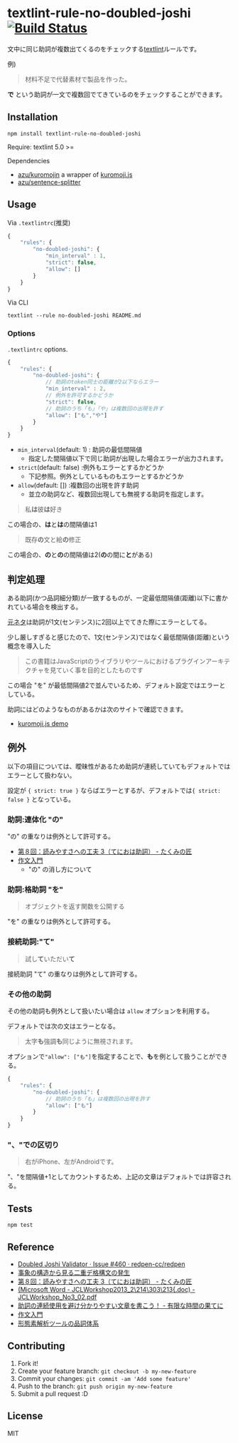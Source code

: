 # textlint-rule-no-doubled-joshi [![Build Status](https://travis-ci.org/textlint-ja/textlint-rule-no-doubled-joshi.svg?branch=master)](https://travis-ci.org/textlint-ja/textlint-rule-no-doubled-joshi)

文中に同じ助詞が複数出てくるのをチェックする[textlint](https://github.com/textlint/textlint "textlint")ルールです。

例)

> 材料不足で代替素材で製品を作った。

**で** という助詞が一文で複数回でてきているのをチェックすることができます。


## Installation

    npm install textlint-rule-no-doubled-joshi

Require: textlint 5.0 >=

Dependencies

- [azu/kuromojin](https://github.com/azu/kuromojin) a wrapper of [kuromoji.js](https://github.com/takuyaa/kuromoji.js "kuromoji.js")
- [azu/sentence-splitter](https://github.com/azu/sentence-splitter)

## Usage

Via `.textlintrc`(推奨)

```js
{
    "rules": {
        "no-doubled-joshi": {
            "min_interval" : 1,
            "strict": false,
            "allow": []
        }
    }
}
```

Via CLI

```
textlint --rule no-doubled-joshi README.md
```


### Options

`.textlintrc` options.

```js
{
    "rules": {
        "no-doubled-joshi": {
            // 助詞のtoken同士の距離が2以下ならエラー
            "min_interval" : 2,
            // 例外を許可するかどうか
            "strict": false,
            // 助詞のうち「も」「や」は複数回の出現を許す
            "allow": ["も","や"]
        }
    }
}
```

- `min_interval`(default: 1) : 助詞の最低間隔値
    - 指定した間隔値以下で同じ助詞が出現した場合エラーが出力されます。
- `strict`(default: false) :例外もエラーとするかどうか
    - 下記参照。例外としているものもエラーとするかどうか
- `allow`(default: []) :複数回の出現を許す助詞
    - 並立の助詞など、複数回出現しても無視する助詞を指定します。

> 私**は**彼**は**好き

この場合の、**は**と**は**の間隔値は1

> 既存**の**文と絵**の**修正

この場合の、**の**と**の**の間隔値は2(**の**の間に**と**がある)

## 判定処理

ある助詞(かつ品詞細分類)が一致するものが、一定最低間隔値(距離)以下に書かれている場合を検出する。

[元ネタ](https://github.com/redpen-cc/redpen/issues/460 "Doubled Joshi Validator · Issue #460 · redpen-cc/redpen")は助詞が1文(センテンス)に2回以上でてきた際にエラーとしてる。

少し厳しすぎると感じたので、1文(センテンス)ではなく最低間隔値(距離)という概念を導入した

> この書籍はJavaScriptのライブラリやツールにおけるプラグインアーキテクチャを見ていく事を目的としたものです

この場合 "を" が最低間隔値2で並んでいるため、デフォルト設定ではエラーとしている。

助詞にはどのようなものがあるかは次のサイトで確認できます。

- [kuromoji.js demo](http://takuyaa.github.io/kuromoji.js/demo/tokenize.html "kuromoji.js demo")

## 例外

以下の項目については、曖昧性があるため助詞が連続していてもデフォルトではエラーとして扱わない。

設定が `{ strict: true }` ならばエラーとするが、デフォルトでは`{ strict: false }` となっている。

### 助詞:連体化 "の"

"の" の重なりは例外として許可する。

- [第８回：読みやすさへの工夫 3（てにおは助詞） - たくみの匠](http://www.asca-co.com/takumi/2010/07/3.html "第８回：読みやすさへの工夫 3（てにおは助詞） - たくみの匠")
- [作文入門](http://www.slideshare.net/takahi-i/ss-13429892 "作文入門")
    - "の" の消し方について

### 助詞:格助詞 "を"

> オブジェクトを返す関数を公開する

"を" の重なりは例外として許可する。

### 接続助詞:"て"

> 試し**て**いただい**て**

接続助詞 "て" の重なりは例外として許可する。

### その他の助詞

その他の助詞も例外として扱いたい場合は `allow` オプションを利用する。

デフォルトでは次の文はエラーとなる。

> 太字**も**強調**も**同じように無視されます。

オプションで`"allow": ["も"]`を指定することで、**も**を例として扱うことができる。

```js
{
    "rules": {
        "no-doubled-joshi": {
            // 助詞のうち「も」は複数回の出現を許す
            "allow": ["も"]
        }
    }
}
```

### "、"での区切り

> 右がiPhone、左がAndroidです。

"、"を間隔値+1としてカウントするため、上記の文章はデフォルトでは許容される。

## Tests

    npm test

## Reference

- [Doubled Joshi Validator · Issue #460 · redpen-cc/redpen](https://github.com/redpen-cc/redpen/issues/460 "Doubled Joshi Validator · Issue #460 · redpen-cc/redpen")
- [事象の構造から見る二重デ格構文の発生 ](https://www.ninjal.ac.jp/event/specialists/project-meeting/files/JCLWorkshop_no6_papers/JCLWorkshop_No6_01.pdf "JCLWorkshop_No6_01.pdf")
- [第８回：読みやすさへの工夫 3（てにおは助詞） - たくみの匠](http://www.asca-co.com/takumi/2010/07/3.html "第８回：読みやすさへの工夫 3（てにおは助詞） - たくみの匠")
- [(Microsoft Word - JCLWorkshop2013_2\214\303\213{.doc) - JCLWorkshop_No3_02.pdf](https://www.ninjal.ac.jp/event/specialists/project-meeting/files/JCLWorkshop_no3_papers/JCLWorkshop_No3_02.pdf "(Microsoft Word - JCLWorkshop2013_2\214\303\213{.doc) - JCLWorkshop_No3_02.pdf")
- [助詞の連続使用を避け分かりやすい文章を書こう！ - 有限な時間の果てに](http://popoon.hatenablog.com/entry/2014/07/11/232057 "助詞の連続使用を避け分かりやすい文章を書こう！ - 有限な時間の果てに")
- [作文入門](http://www.slideshare.net/takahi-i/ss-13429892 "作文入門")
- [形態素解析ツールの品詞体系](http://www.unixuser.org/~euske/doc/postag/index.html#chasen "形態素解析ツールの品詞体系")

## Contributing

1. Fork it!
2. Create your feature branch: `git checkout -b my-new-feature`
3. Commit your changes: `git commit -am 'Add some feature'`
4. Push to the branch: `git push origin my-new-feature`
5. Submit a pull request :D

## License

MIT
